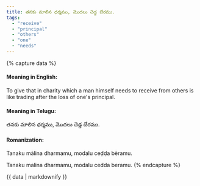 ```yaml
---
title: తనకు మాలిన ధర్మము, మొదలు చెడ్డ బేరము.
tags:
  - "receive"
  - "principal"
  - "others"
  - "one"
  - "needs"
---
```


{% capture data %}
#### Meaning in English:
To give that in charity which a man himself needs to receive from others is like trading after the loss of one's principal.

#### Meaning in Telugu:
తనకు మాలిన ధర్మము, మొదలు చెడ్డ బేరము.

#### Romanization:
Tanaku mālina dharmamu, modalu ceḍḍa bēramu.

Tanaku malina dharmamu, modalu cedda beramu.
{% endcapture %}

{{ data | markdownify }}

